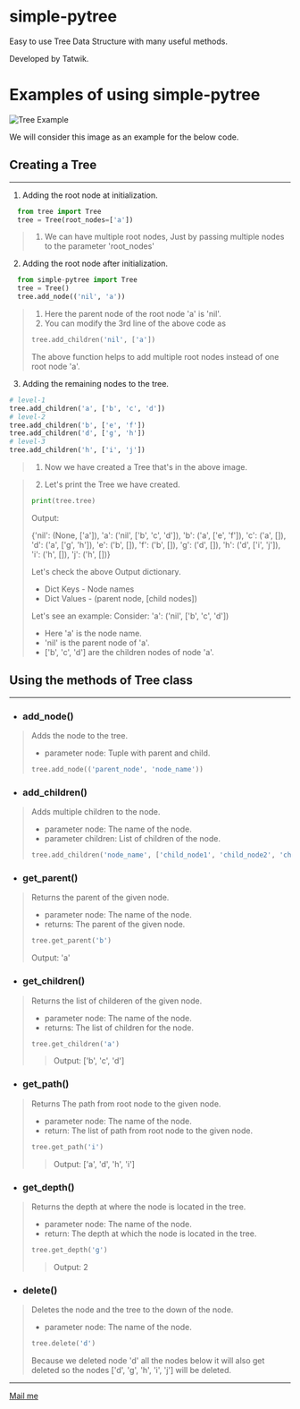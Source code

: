# simple-pytree

Easy to use Tree Data Structure with many useful methods.

Developed by Tatwik.

# Examples of using simple-pytree

![Tree Example](https://adrianmejia.com/images/tree-parts.jpg)

We will consider this image as an example for the below code.

## Creating a Tree
---

1. Adding the root node at initialization.

```python
  from tree import Tree
  tree = Tree(root_nodes=['a'])
```

> 1. We can have multiple root nodes, Just by passing multiple nodes to the parameter 'root_nodes'

2. Adding the root node after initialization.

```python
  from simple-pytree import Tree
  tree = Tree()
  tree.add_node(('nil', 'a'))
```

> 1. Here the parent node of the root node 'a' is 'nil'.
> 2. You can modify the 3rd line of the above code as 
> ```python
> tree.add_children('nil', ['a'])
> ```
> The above function helps to add multiple root nodes instead of one root node 'a'.

3. Adding the remaining nodes to the tree.

```python
# level-1
tree.add_children('a', ['b', 'c', 'd'])
# level-2
tree.add_children('b', ['e', 'f'])
tree.add_children('d', ['g', 'h'])
# level-3
tree.add_children('h', ['i', 'j'])
```
> 1. Now we have created a Tree that's in the above image.

> 2. Let's print the Tree we have created.
> ```python
> print(tree.tree)
> ```
> Output:
> 
> {'nil': (None, ['a']), 'a': ('nil', ['b', 'c', 'd']), 'b': ('a', ['e', 'f']), 'c': ('a', []), 'd': ('a', ['g', 'h']), 'e': ('b', []), 'f': ('b', []), 'g': ('d', []), 'h': ('d', ['i', 'j']), 'i': ('h', []), 'j': ('h', [])}
> 
> Let's check the above Output dictionary.
> - Dict Keys - Node names
> - Dict Values - (parent node, [child nodes])
> 
> Let's see an example:
> Consider: 'a': ('nil', ['b', 'c', 'd'])
> - Here 'a' is the node name.
> - 'nil' is the parent node of 'a'.
> - ['b', 'c', 'd'] are the children nodes of node 'a'.

## Using the methods of Tree class
---

- ### add_node()
> Adds the node to the tree.
> - parameter node: Tuple with parent and child.
> ```python
> tree.add_node(('parent_node', 'node_name'))
> ```

- ### add_children()
> Adds multiple children to the node.
> - parameter node: The name of the node.
> - parameter children: List of children of the node.
> ```python
> tree.add_children('node_name', ['child_node1', 'child_node2', 'child_node3'])
> ```

- ### get_parent()
> Returns the parent of the given node.
> - parameter node: The name of the node.
> - returns: The parent of the given node.
> ```python
> tree.get_parent('b')
> ```
> Output: 'a'

- ### get_children()
> Returns the list of childeren of the given node.
> - parameter node: The name of the node.
> - returns: The list of children for the node.
> ```python
> tree.get_children('a')
> ```
> > Output: ['b', 'c', 'd']

- ### get_path()
> Returns The path from root node to the given node.
> - parameter node: The name of the node.
> - return: The list of path from root node to the given node.
> ```python
> tree.get_path('i')
> ```
> > Output: ['a', 'd', 'h', 'i']

- ### get_depth()
> Returns the depth at where the node is located in the tree.
> - parameter node: The name of the node.
> - return: The depth at which the node is located in the tree.
> ```python
> tree.get_depth('g')
> ```
> > Output: 2

- ### delete()
> Deletes the node and the tree to the down of the node.
> - parameter node: The name of the node.
> ```python
> tree.delete('d')
> ```
> Because we deleted node 'd' all the nodes below it will also get deleted so the nodes ['d', 'g', 'h', 'i', 'j'] will be deleted.

---

[Mail me](mailto:sreenu143anupama@gmail.com)
